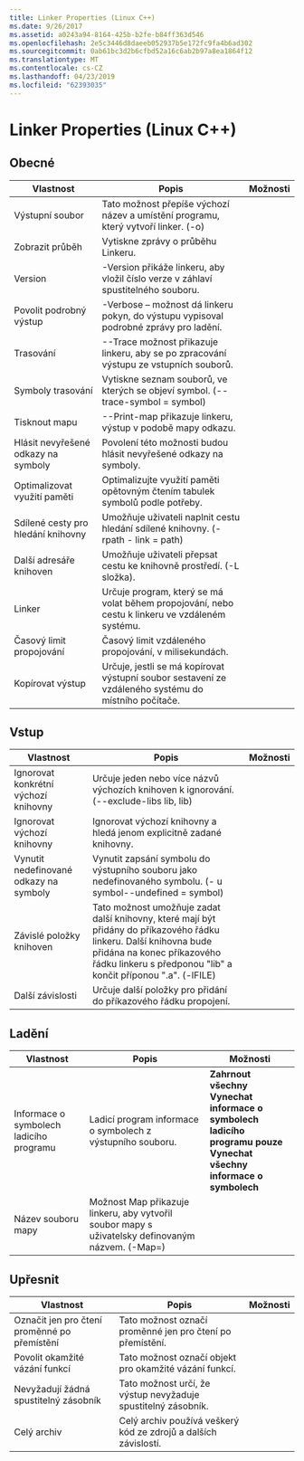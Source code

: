 ```yaml
---
title: Linker Properties (Linux C++)
ms.date: 9/26/2017
ms.assetid: a0243a94-8164-425b-b2fe-b84ff363d546
ms.openlocfilehash: 2e5c3446d8daeeb052937b5e172fc9fa4b6ad302
ms.sourcegitcommit: 0ab61bc3d2b6cfbd52a16c6ab2b97a8ea1864f12
ms.translationtype: MT
ms.contentlocale: cs-CZ
ms.lasthandoff: 04/23/2019
ms.locfileid: "62393035"
---
```

# <a name="linker-properties-linux-c"></a>Linker Properties (Linux C++)

## <a name="general"></a>Obecné

Vlastnost | Popis | Možnosti
--- | ---| ---
Výstupní soubor | Tato možnost přepíše výchozí název a umístění programu, který vytvoří linker. (-o)
Zobrazit průběh | Vytiskne zprávy o průběhu Linkeru.
Version | -Version přikáže linkeru, aby vložil číslo verze v záhlaví spustitelného souboru.
Povolit podrobný výstup | -Verbose – možnost dá linkeru pokyn, do výstupu vypisoval podrobné zprávy pro ladění.
Trasování | --Trace možnost přikazuje linkeru, aby se po zpracování výstupu ze vstupních souborů.
Symboly trasování | Vytiskne seznam souborů, ve kterých se objeví symbol. (--trace-symbol = symbol)
Tisknout mapu | --Print-map přikazuje linkeru, výstup v podobě mapy odkazu.
Hlásit nevyřešené odkazy na symboly | Povolení této možnosti budou hlásit nevyřešené odkazy na symboly.
Optimalizovat využití paměti | Optimalizujte využití paměti opětovným čtením tabulek symbolů podle potřeby.
Sdílené cesty pro hledání knihovny | Umožňuje uživateli naplnit cestu hledání sdílené knihovny. (- rpath - link = path)
Další adresáře knihoven | Umožňuje uživateli přepsat cestu ke knihovně prostředí. (-L složka).
Linker | Určuje program, který se má volat během propojování, nebo cestu k linkeru ve vzdáleném systému.
Časový limit propojování | Časový limit vzdáleného propojování, v milisekundách.
Kopírovat výstup | Určuje, jestli se má kopírovat výstupní soubor sestavení ze vzdáleného systému do místního počítače.

## <a name="input"></a>Vstup

Vlastnost | Popis | Možnosti
--- | ---| ---
Ignorovat konkrétní výchozí knihovny | Určuje jeden nebo více názvů výchozích knihoven k ignorování. (--exclude-libs lib, lib)
Ignorovat výchozí knihovny | Ignorovat výchozí knihovny a hledá jenom explicitně zadané knihovny.
Vynutit nedefinované odkazy na symboly | Vynutit zapsání symbolu do výstupního souboru jako nedefinovaného symbolu. (- u symbol--undefined = symbol)
Závislé položky knihoven | Tato možnost umožňuje zadat další knihovny, které mají být přidány do příkazového řádku linkeru. Další knihovna bude přidána na konec příkazového řádku linkeru s předponou "lib" a končit příponou ".a".  (-lFILE)
Další závislosti | Určuje další položky pro přidání do příkazového řádku propojení.

## <a name="debugging"></a>Ladění

Vlastnost | Popis | Možnosti
--- | ---| ---
Informace o symbolech ladicího programu | Ladicí program informace o symbolech z výstupního souboru. | **Zahrnout všechny**<br>**Vynechat informace o symbolech ladicího programu pouze**<br>**Vynechat všechny informace o symbolech**<br>
Název souboru mapy | Možnost Map přikazuje linkeru, aby vytvořil soubor mapy s uživatelsky definovaným názvem. (-Map=)

## <a name="advanced"></a>Upřesnit

Vlastnost | Popis | Možnosti
--- | ---| ---
Označit jen pro čtení proměnné po přemístění | Tato možnost označí proměnné jen pro čtení po přemístění.
Povolit okamžité vázání funkcí | Tato možnost označí objekt pro okamžité vázání funkcí.
Nevyžadují žádná spustitelný zásobník | Tato možnost určí, že výstup nevyžaduje spustitelný zásobník.
Celý archiv | Celý archiv používá veškerý kód ze zdrojů a dalších závislostí.

